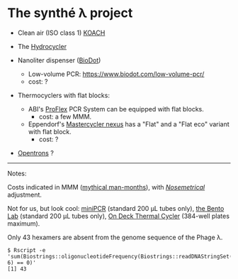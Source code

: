 The synthé λ project
====================

 - Clean air (ISO class 1) [KOACH](http://www.koken-ltd.co.jp/english/koach/index.html)
 
 - The [Hydrocycler](http://www.douglasscientific.com/Products/Hydrocycler.aspx)
 
 - Nanoliter dispenser ([BioDot](https://www.biodot.com/))
   - Low-volume PCR: https://www.biodot.com/low-volume-pcr/
   - cost: ?

 - Thermocyclers with flat blocks:
   - ABI's [ProFlex](https://www.thermofisher.com/jp/en/home/life-science/pcr/thermal-cyclers-realtime-instruments/thermal-cyclers/proflex-pcr-system.html) PCR System can be equipped with flat blocks.
     - cost: a few MMM.
   - Eppendorf's [Mastercycler nexus](https://online-shop.eppendorf.com/OC-en/PCR-44553/Cyclers-44554/Mastercycler-nexus-PF-14698.html) has a "Flat" and a "Flat eco" variant with flat block.
     - cost: ?

 - [Opentrons](https://www.opentrons.com/) ?

----
Notes:

Costs indicated in MMM ([mythical man-months](https://en.wikipedia.org/wiki/The_Mythical_Man-Month)), with _[Nosemetrical](https://fr.wikipedia.org/wiki/Wikip%C3%A9dia:Pastiches/Pifom%C3%A8tre)_ adjustment.

Not for us, but look cool:
  [miniPCR](https://www.minipcr.com/products/minipcr/) (standard 200 µL tubes only),
  [the Bento Lab](https://www.bento.bio/) (standard 200 µL tubes only),
  [On Deck Thermal Cycler](http://www.inheco.com/products/lab-automation/thermal-cycler.html) (384-well plates maximum).

Only 43 hexamers are absent from the genome sequence of the Phage λ.

```
$ Rscript -e 'sum(Biostrings::oligonucleotideFrequency(Biostrings::readDNAStringSet("lambda.fa"), 6) == 0)'
[1] 43
```

